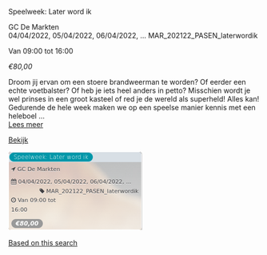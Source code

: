 Speelweek: Later word ik

GC De Markten  
04/04/2022, 05/04/2022, 06/04/2022, ... MAR\_202122\_PASEN\_laterwordik  

Van 09:00 tot 16:00

*€80,00*

  

Droom jij ervan om een stoere brandweerman te worden? Of eerder een echte voetbalster? Of heb je iets heel anders in petto? Misschien wordt je wel prinses in een groot kasteel of red je de wereld als superheld! Alles kan! Gedurende de hele week maken we op een speelse manier kennis met een heleboel ...  
[Lees meer](https://tickets.vgc.be/activity/subscribe/MAR_202122_PASEN_laterwordik)

[Bekijk](https://tickets.vgc.be/activity/subscribe/MAR_202122_PASEN_laterwordik)

![](72425.png)

[Based on this search](https://tickets.vgc.be/activity/index?&vrijeplaatsen=1&Age%5B%5D=3%2C5&entity=244)